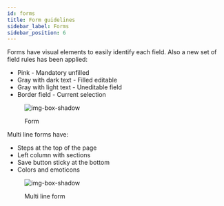 ```yaml
---
id: forms
title: Form guidelines
sidebar_label: Forms
sidebar_position: 6
---
```


Forms have visual elements to easily identify each field. 
Also a new set of field rules has been applied:
- Pink - Mandatory unfilled
- Gray with dark text - Filled editable
- Gray with light text - Uneditable field
- Border field - Current selection

<figure>

![img-box-shadow](/img/design/design-form.png)
<figcaption>Form</figcaption>
</figure>


Multi line forms have:
- Steps at the top of the page
- Left column with sections
- Save button sticky at the bottom
- Colors and emoticons

<figure>

![img-box-shadow](/img/design/design-multi-line-form.png)
<figcaption>Multi line form</figcaption>
</figure>


